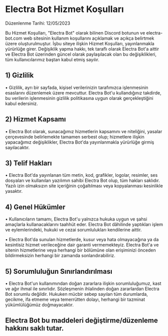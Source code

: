 # Electra Bot Hizmet Koşulları
Düzenlenme Tarihi: 12/05/2023

Bu Hizmet Koşulları, "Electra Bot" olarak bilinen Discord botunun ve electra-bot.com web sitesinin kullanım koşullarını açıklamak ve açıkça belirtmek üzere oluşturulmuştur.
İşbu siteye ilişkin Hizmet Koşulları, yayınlanmakla yürürlüğe girer. Değişiklik yapma hakkı, tek taraflı olarak Electra Bot'a aittir ve Electra Bot üzerinden güncel olarak paylaşılacak olan bu değişiklikleri, tüm kullanıcılarımız baştan kabul etmiş sayılır.

## 1) Gizlilik

• Gizlilik, ayrı bir sayfada, kişisel verilerinizin tarafımızca işlenmesinin esaslarını düzenlemek üzere mevcuttur. Electra Bot'u kullandığınız takdirde, bu verilerin işlenmesinin gizlilik politikasına uygun olarak gerçekleştiğini kabul edersiniz.

## 2) Hizmet Kapsamı

• Electra Bot olarak, sunacağımız hizmetlerin kapsamını ve niteliğini, yasalar çerçevesinde belirlemekte tamamen serbest olup; hizmetlere ilişkin yapacağımız değişiklikler, Electra Bot'da yayınlanmakla yürürlüğe girmiş sayılacaktır.

## 3) Telif Hakları

• Electra Bot'da yayınlanan tüm metin, kod, grafikler, logolar, resimler, ses dosyaları ve kullanılan yazılımın sahibi Electra Bot olup, tüm hakları saklıdır. Yazılı izin olmaksızın site içeriğinin çoğaltılması veya kopyalanması kesinlikle yasaktır.
  
## 4) Genel Hükümler

• Kullanıcıların tamamı, Electra Bot'u yalnızca hukuka uygun ve şahsi amaçlarla kullanacaklarını taahhüt eder. Electra Bot dâhilinde yaptıkları işlem ve eylemlerindeki, hukuki ve cezai sorumlulukları kendilerine aittir.

• Electra Bot'da sunulan hizmetlerde, kusur veya hata olmayacağına ya da kesintisiz hizmet verileceğine dair garanti vermemekteyiz. Electra Bot'a ve sitenin hizmetlerine veya herhangi bir bölümüne olan erişiminizi önceden bildirmeksizin herhangi bir zamanda sonlandırabiliriz.

## 5) Sorumluluğun Sınırlandırılması

• Electra Bot'un kullanımından doğan zararlara ilişkin sorumluluğumuz, kast ve ağır ihmal ile sınırlıdır. Sözleşmenin ihlalinden doğan zararlardan Electra Bot sorumlu değildir. Hukuken mücbir sebep sayılan tüm durumlarda, gecikme, ifa etmeme veya temerrütten dolayı, herhangi bir tazminat yükümlülüğümüz doğmayacaktır.

## Electra Bot bu maddeleri değiştirme/düzenleme hakkını saklı tutar.

